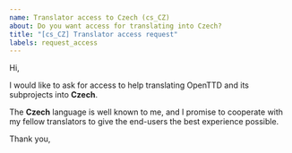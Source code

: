 ```yaml
---
name: Translator access to Czech (cs_CZ)
about: Do you want access for translating into Czech?
title: "[cs_CZ] Translator access request"
labels: request_access
---
```


<!-- translator: cs_CZ -->
<!-- Please do not edit the header of this template. -->

Hi,

I would like to ask for access to help translating OpenTTD and its subprojects into **Czech**.

The **Czech** language is well known to me, and I promise to cooperate with my fellow translators to give the end-users the best experience possible.

<!-- Please do not edit the above message. Do feel free to add a personal note after this line. -->

Thank you,
